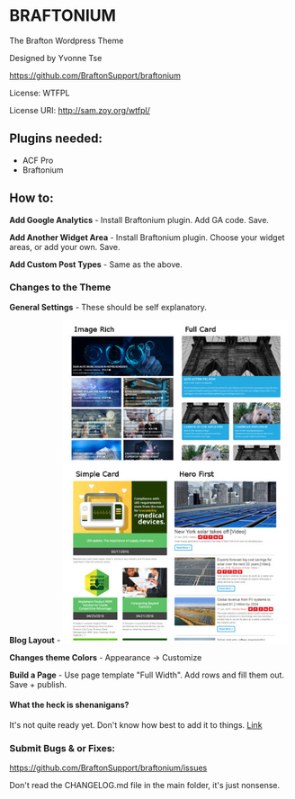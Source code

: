 # BRAFTONIUM
The Brafton Wordpress Theme

Designed by Yvonne Tse

https://github.com/BraftonSupport/braftonium

License: WTFPL

License URI: http://sam.zoy.org/wtfpl/

## Plugins needed:
- ACF Pro
- Braftonium

## How to:
**Add Google Analytics** - Install Braftonium plugin. Add GA code. Save.

**Add Another Widget Area** - Install Braftonium plugin. Choose your widget areas, or add your own. Save.

**Add Custom Post Types** - Same as the above.

### Changes to the Theme
**General Settings** - These should be self explanatory.

**Blog Layout** - 
![Image](https://raw.githubusercontent.com/BraftonSupport/braftonium/master/library/images/bloglayout.jpg) 

**Changes theme Colors** - Appearance -> Customize

**Build a Page** - Use page template "Full Width". Add rows and fill them out. Save + publish.


#### What the heck is **shenanigans**?
It's not quite ready yet. Don't know how best to add it to things. [Link](http://kristofferandreasen.github.io/wickedCSS/documentation.html)

### Submit Bugs & or Fixes:
https://github.com/BraftonSupport/braftonium/issues

Don't read the CHANGELOG.md file in the main folder, it's just nonsense.